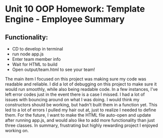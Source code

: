 # Unit 10 OOP Homework: Template Engine - Employee Summary

## Functionality:
* CD to develop in terminal
* run node app.js
* Enter team member info
* Wait for HTML to build
* Open output/team.html to see your team!

The main item I focused on this project was making sure my code was readable and reliable. I did a lot of debugging on this project to make sure it would run smoothly, while also being readable code. In a few instances, I've left error codes just in the event there is a case I missed.
I had a lot of issues with bouncing around on what I was doing. I would think my constructors should be working, but hadn't built them in a function yet. This led to a lot of errors I pulled my hair out at, just to realize I needed to define them.
For the future, I want to make the HTML file auto-open and update after running app.js, and would also like to add more functionality than just three classes. In summary, frustrating but highly rewarding project I enjoyed working on.